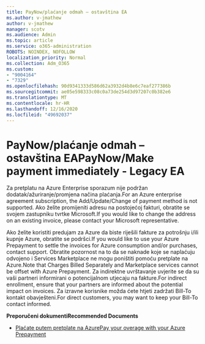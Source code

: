 ```yaml
---
title: PayNow/plaćanje odmah – ostavština EA
ms.author: v-jmathew
author: v-jmathew
manager: scotv
ms.audience: Admin
ms.topic: article
ms.service: o365-administration
ROBOTS: NOINDEX, NOFOLLOW
localization_priority: Normal
ms.collection: Adm_O365
ms.custom:
- "9004164"
- "7329"
ms.openlocfilehash: 90d9341333d586d62a3932d4b8e6c7eaf277386b
ms.sourcegitcommit: ae05e598333c08c0a73de254d3d97207c0b382e6
ms.translationtype: MT
ms.contentlocale: hr-HR
ms.lasthandoff: 12/16/2020
ms.locfileid: "49692037"
---
```

# <a name="paynowmake-payment-immediately---legacy-ea"></a><span data-ttu-id="f73ec-102">PayNow/plaćanje odmah – ostavština EA</span><span class="sxs-lookup"><span data-stu-id="f73ec-102">PayNow/Make payment immediately - Legacy EA</span></span>

<span data-ttu-id="f73ec-103">Za pretplatu na Azure Enterprise sporazum nije podržan dodatak/ažuriranje/promjena načina plaćanja.</span><span class="sxs-lookup"><span data-stu-id="f73ec-103">For an Azure enterprise agreement subscription, the Add/Update/Change of payment method is not supported.</span></span> <span data-ttu-id="f73ec-104">Ako želite promijeniti adresu na postojećoj fakturi, obratite se svojem zastupniku tvrtke Microsoft.</span><span class="sxs-lookup"><span data-stu-id="f73ec-104">If you would like to change the address on an existing invoice, please contact your Microsoft representative.</span></span>

<span data-ttu-id="f73ec-105">Ako želite koristiti predujam za Azure da biste riješili fakture za potrošnju i/ili kupnje Azure, obratite se podršci.</span><span class="sxs-lookup"><span data-stu-id="f73ec-105">If you would like to use your Azure Prepayment to settle the invoices for Azure consumption and/or purchases, contact support.</span></span> <span data-ttu-id="f73ec-106">Obratite pozornost na to da se naknade koje se naplaćuju odvojeno i Services Marketplace ne mogu poništiti pomoću pretplate na Azure.</span><span class="sxs-lookup"><span data-stu-id="f73ec-106">Note that Charges Billed Separately and Marketplace services cannot be offset with Azure Prepayment.</span></span> <span data-ttu-id="f73ec-107">Za indirektne uvrštavanje uvjerite se da su vaši partneri informirani o potencijalnom utjecaju na fakture.</span><span class="sxs-lookup"><span data-stu-id="f73ec-107">For indirect enrollment, ensure that your partners are informed about the potential impact on invoices.</span></span> <span data-ttu-id="f73ec-108">Za izravne korisnike možda ćete htjeti zadržati Bill-To kontakt obavješteni.</span><span class="sxs-lookup"><span data-stu-id="f73ec-108">For direct customers, you may want to keep your Bill-To contact informed.</span></span>

<span data-ttu-id="f73ec-109">**Preporučeni dokumenti**</span><span class="sxs-lookup"><span data-stu-id="f73ec-109">**Recommended Documents**</span></span>

- [<span data-ttu-id="f73ec-110">Plaćate putem pretplate na Azure</span><span class="sxs-lookup"><span data-stu-id="f73ec-110">Pay your overage with your Azure Prepayment</span></span>](https://docs.microsoft.com/azure/cost-management-billing/manage/ea-portal-enrollment-invoices#pay-your-overage-with-your-azure-prepayment)
